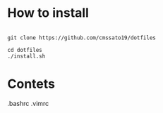 # How to install
<code/>
git clone https://github.com/cmssato19/dotfiles <br>
cd dotfiles  
./install.sh  
</code>

# Contets
.bashrc
.vimrc
